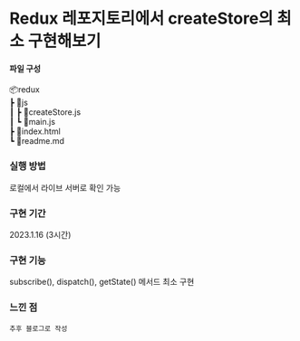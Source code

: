 # Redux 레포지토리에서 createStore의 최소 구현해보기

#### 파일 구성

📦redux<br>
┣ 📂js<br>
┃ ┣ 📜createStore.js<br>
┃ ┗ 📜main.js<br>
┣ 📜index.html<br>
┗ 📜readme.md<br>

### 실행 방법

로컬에서 라이브 서버로 확인 가능

### 구현 기간

2023.1.16 (3시간)

### 구현 기능

subscribe(), dispatch(), getState() 메서드 최소 구현

### 느낀 점

    추후 블로그로 작성
